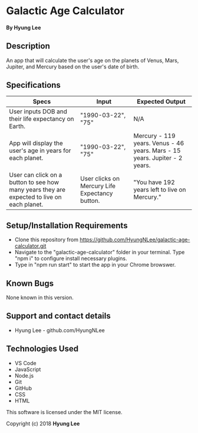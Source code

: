 # Galactic Age Calculator

#### By Hyung Lee

## Description

An app that will calculate the user's age on the planets of Venus, Mars, Jupiter, and Mercury based on the user's date of birth.

## Specifications


| Specs    |  Input | Expected Output    
| ------------- |------------- |-------------|
| User inputs DOB and their life expectancy on Earth. | "1990-03-22", "75" | N/A
| App will display the user's age in years for each planet. | "1990-03-22", "75" | Mercury - 119 years. Venus - 46 years. Mars - 15 years. Jupiter - 2 years.
| User can click on a button to see how many years they are expected to live on each planet. | User clicks on Mercury Life Expectancy button. | "You have 192 years left to live on Mercury."

## Setup/Installation Requirements

  - Clone this repository from https://github.com/HyungNLee/galactic-age-calculator.git
  - Navigate to the "galactic-age-calculator" folder in your terminal. Type "npm i" to configure install necessary plugins.
  - Type in "npm run start" to start the app in your Chrome browswer.

## Known Bugs

None known in this version.

## Support and contact details

  - Hyung Lee - github.com/HyungNLee

## Technologies Used

  - VS Code
  - JavaScript
  - Node.js
  - Git
  - GitHub
  - CSS
  - HTML
  
This software is licensed under the MIT license.

Copyright (c) 2018 **Hyung Lee**